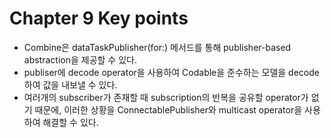 # Chapter 9 Key points

- Combine은 dataTaskPublisher(for:) 메서드를 통해 publisher-based abstraction을 제공할 수 있다.
- publiser에 decode operator을 사용하여 Codable을 준수하는 모델을 decode 하여 값을 내보낼 수 있다.
- 여러개의 subscriber가 존재할 때 subscription의 반복을 공유할 operator가 없기 때문에, 이러한 상황을 ConnectablePublisher와 multicast operator을 사용하여 해결할 수 있다.
